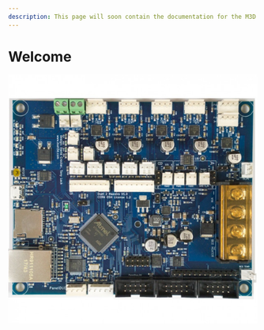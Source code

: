 ```yaml
---
description: This page will soon contain the documentation for the M3D Duet 2 Maestro.
---
```


# Welcome

![](.gitbook/assets/hecuzwqaqtmam5bgrya7kvwsf9ml0lyjmbqxkvhu.jpeg)

